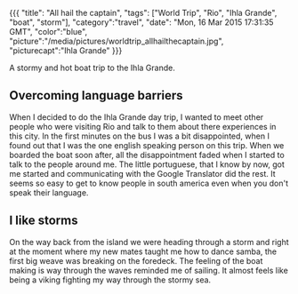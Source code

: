 {{{
  "title": "All hail the captain",
  "tags": ["World Trip", "Rio", "Ihla Grande", "boat", "storm"],
  "category":"travel",
  "date": "Mon, 16 Mar 2015 17:31:35 GMT",
  "color":"blue",
  "picture":"/media/pictures/worldtrip_allhailthecaptain.jpg",
  "picturecapt":"Ihla Grande"
}}}

A stormy and hot boat trip to the Ihla Grande.
<!--more-->
## Overcoming language barriers
When I decided to do the Ihla Grande day trip, I wanted to meet other people who were visiting Rio and talk to them about
there experiences in this city. In the first minutes on the bus I was a bit disappointed, when I found out that I was the
one english speaking person on this trip. When we boarded the boat soon after, all the disappointment faded when I started
to talk to the people around me. The little portuguese, that I know by now, got me started and communicating with the Google
Translator did the rest. It seems so easy to get to know people in south america even when you don't speak their language.


## I like storms
On the way back from the island we were heading through a storm and right at the moment where my new mates taught me how to dance
samba, the first big weave was breaking on the foredeck. The feeling of the boat making is way through the waves reminded me
of sailing. It almost feels like being a viking fighting my way through the stormy sea.

<!--gallery:media/pictures/allhailthecaptain-->

